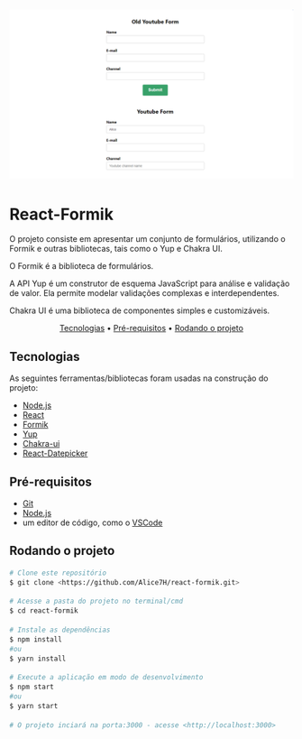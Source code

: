 <h1 align="center">
  <img alt="Banner" title="Banner" src="./src/assets/images/banner.png" />
</h1>

# React-Formik

O projeto consiste em apresentar um conjunto de formulários, utilizando o Formik e outras bibliotecas, tais como o Yup e Chakra UI.

O Formik é a biblioteca de formulários.

A API Yup é um construtor de esquema JavaScript para análise e validação de valor. Ela permite modelar validações complexas e interdependentes.

Chakra UI é uma biblioteca de componentes simples e customizáveis.

<p align="center">
 <a href="#tecnologias">Tecnologias</a> • 
 <a href="#pré-requisitos">Pré-requisitos</a> •
 <a href="#rodando-o-projeto">Rodando o projeto</a>
</p>

## Tecnologias

As seguintes ferramentas/bibliotecas foram usadas na construção do projeto:

- [Node.js](https://nodejs.org/en/)
- [React](https://pt-br.reactjs.org/)
- [Formik](https://formik.org/)
- [Yup](https://www.npmjs.com/package/yup)
- [Chakra-ui](https://v0.chakra-ui.com/getting-started)
- [React-Datepicker](https://www.npmjs.com/package/react-datepicker)

## Pré-requisitos

- [Git](https://git-scm.com)
- [Node.js](https://nodejs.org/en/)
- um editor de código, como o [VSCode](https://code.visualstudio.com/)

## Rodando o projeto

```bash
# Clone este repositório
$ git clone <https://github.com/Alice7H/react-formik.git>

# Acesse a pasta do projeto no terminal/cmd
$ cd react-formik

# Instale as dependências
$ npm install
#ou
$ yarn install

# Execute a aplicação em modo de desenvolvimento
$ npm start
#ou
$ yarn start

# O projeto inciará na porta:3000 - acesse <http://localhost:3000>
```
